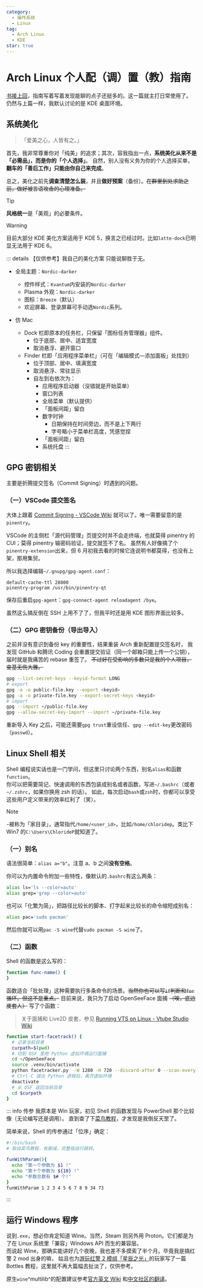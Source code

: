 ```yaml
---
category:
  - 操作系统
  - Linux
tag:
  - Arch Linux
  - KDE
star: true
---
```


# Arch Linux 个人配（调）置（教）指南

[书接上回](ArchInstall.md)，指南写着写着发现能聊的点子还挺多的。这一篇就主打日常使用了。  
仍然与上篇一样，我默认讨论的是 KDE 桌面环境。

## 系统美化

> 「爱美之心，人皆有之。」

首先，我非常尊重你对「纯美」的追求；其次，容我指出一点，**系统美化从来不是「必需品」，而是你的「个人选择」**。
自然，别人没有义务为你的个人选择买单，**翻车的「善后工作」只能由你自己来完成**。

总之，美化之前先**调查清楚怎么装**，并且**做好预案**（备份）。~~在群里到处求助之前，做好被言语攻击的心理准备。~~

> [!tip]
> **风格统一**是「美观」的必要条件。

> [!warning]
> 目前大部分 KDE 美化方案适用于 KDE 5，换言之已经过时。比如`latte-dock`已明显无法用于 KDE 6。

::: details 【仅供参考】我自己的美化方案
只能说聊胜于无。

- 全局主题：`Nordic-darker`
  - 控件样式：`Kvantum`内安装的`Nordic-darker`
  - Plasma 外观：`Nordic-darker`
  - 图标：`Breeze`（默认）
  - 欢迎屏幕、登录屏幕可手动选`Nordic`系列。

- 仿 Mac
  - Dock 栏即原本的任务栏，只保留「图标任务管理器」组件。
    - 位于底部、居中、适宜宽度
    - 取消悬浮、避开窗口
  - Finder 栏即「应用程序菜单栏」（可在「编辑模式—添加面板」处找到）
    - 位于顶部、居中、填满宽度
    - 取消悬浮、常驻显示
    - 自左到右依次为：
      - 应用程序启动器（没错就是开始菜单）
      - 窗口列表
      - 全局菜单（默认提供）
      - 「面板间距」留白
      - 数字时钟
        - 日期保持在时间旁边，而不是上下两行
        - 字号略小于菜单栏高度，凭感觉捏
      - 「面板间距」留白
      - 系统托盘
:::

<!-- ::: info LinuxQQ 4:3.2.9_24568-1 启动后界面空白
经 Flysoft 排查，系`libssh2`未能加载。解决方案也很简单，在终端预加载之：
```bash
env LD_PRELOAD="/usr/lib/libssh2.so" linuxqq
```
::: -->

## GPG 密钥相关

主要是折腾提交签名（Commit Signing）时遇到的问题。

### （一）VSCode 提交签名
大体上跟着 [Commit Signing - VSCode Wiki](https://github.com/microsoft/vscode/wiki/Commit-Signing) 就可以了。唯一需要留意的是`pinentry`。

VSCode 的主侧栏「源代码管理」页提交时并不会走终端，也就莫得 pinentry 的 CUI；莫得 pinentry 输密码验证，提交就签不了名。
虽然有人好像搞了个`pinentry-extension`出来，但 6 月初我去看的时候它连说明书都莫得，也没有上架，那用集贸。

所以我选择编辑`~/.gnupg/gpg-agent.conf`：
```properties
default-cache-ttl 28800
pinentry-program /usr/bin/pinentry-qt
```
保存后重启`gpg-agent`：`gpg-connect-agent reloadagent /bye`。

虽然这么搞反倒在 SSH 上用不了了，但我平时还是用 KDE 图形界面比较多。

### （二）GPG 密钥备份（导出导入）
之前并没有意识到备份 key 的重要性，结果重装 Arch 重新配置提交签名时，
我发现 GitHub 和腾讯 Coding 会重置提交验证（同一个邮箱只能上传一个公钥），届时就是我痛苦的 rebase 重签了。
~~不过好在受影响的多数只是我的个人项目，变基无伤大雅。~~
```bash
gpg --list-secret-keys --keyid-format LONG
# export
gpg -a -o public-file.key --export <keyid>
gpg -a -o private-file.key --export-secret-keys <keyid>
# import
gpg --import ~/public-file.key
gpg --allow-secret-key-import --import ~/private-file.key
```
重新导入 Key 之后，可能还需要`gpg trust`重设信任、`gpg --edit-key`更改密码（`passwd`）。

## Linux Shell 相关
Shell 编程说实话也是一门学问，但这里只讨论两个东西，别名`alias`和函数`function`。  
你可以把需要简记、快速调用的东西包装成别名或者函数，写进`~/.bashrc`（或者`~/.zshrc`，如果你换用 zsh 的话）。
如此，每次启动`bash`或`zsh`时，你都可以享受这些用户定义带来的效率红利了（笑）。

> [!note]
> `~`被称为「家目录」，通常指代`/home/<user_id>`，比如`/home/chloridep`。类比下 Win7 的`C:\Users\ChlorideP`就知道了。

### （一）别名
语法很简单：`alias a="b"`。注意 a、b 之间**没有空格**。

你可以为内置命令附加一些特性，像默认的`.bashrc`有这么两条：
```bash
alias ls='ls --color=auto'
alias grep='grep --color=auto'
```
也可以「化繁为简」，把路径比较长的脚本、打字起来比较长的命令缩短成别名：
```bash
alias pac='sudo pacman'
```
然后你就可以用`pac -S wine`代替`sudo pacman -S wine`了。

### （二）函数

Shell 的函数是这么写的：
```bash
function func-name() {
}
```
函数适合「批处理」这种需要执行多条命令的场景。~~当然你也可以写`if`判断和`for`循环。但这不是重点。~~
目前来说，我只为了启动 OpenSeeFace 面捕 ~~（唉，底边皮套人）~~ 写了个函数：

> 关于面捕和 Live2D 皮套，参见
> [Running VTS on Linux - Vtube Studio Wiki](https://github.com/DenchiSoft/VTubeStudio/wiki/Running-VTS-on-Linux)

```bash
function start-facetrack() {
  # 记录当前目录
  curpath=$(pwd)
  # 切到 OSF 里用 Python 虚拟环境运行面捕
  cd ~/OpenSeeFace
  source .venv/bin/activate
  python facetracker.py  -W 1280 -H 720 --discard-after 0 --scan-every 0 --no-3d-adapt 1 --max-feature-updates 900 -c 0
  # Ctrl-C 退出 Python 进程后，离开虚拟环境
  deactivate
  # 从 OSF 返回当前目录
  cd $curpath
}
```

::: info 传参
我原本是 Win 玩家，初见 Shell 的函数发现与 PowerShell 那个比较像（无论编写还是调用）。
直到查了下[菜鸟教程](https://www.runoob.com/linux/linux-shell-func.html)，才发现是我倒反天罡了。

简单来说，Shell 的传参通过「位序」确定：
```bash
#!/bin/bash
# 取自菜鸟教程，有删减。完整版自行跳转。

funWithParam(){
  echo "第一个参数为 $1 !"
  echo "第十个参数为 ${10} !"
  echo "参数总数有 $# 个!"
}
funWithParam 1 2 3 4 5 6 7 8 9 34 73
```
:::

## 运行 Windows 程序

说到`.exe`，想必你肯定知道 Wine。当然，Steam 则另外用 Proton。它们都是为了在 Linux 系统里「兼容」Windows API 而生的兼容层。  
而说起 Wine，那确实能讲好几个夜晚，我也差不多摸索了半个月。毕竟我是搞红警 2 mod 出身的嘛，
姑且也为[游玩红警 2 模组「星辰之光」](../RA2/ExtremeStarryInLinux.md)的玩家写了一篇 Bottles 教程，这里就不再大篇幅去扯淡了，仅供参考。

原生`wine`^multilib^的配置建议参考[官方英文 Wiki](https://wiki.archlinux.org/title/wine)
和[中文社区的翻译](https://wiki.archlinuxcn.org/wiki/Wine)。
